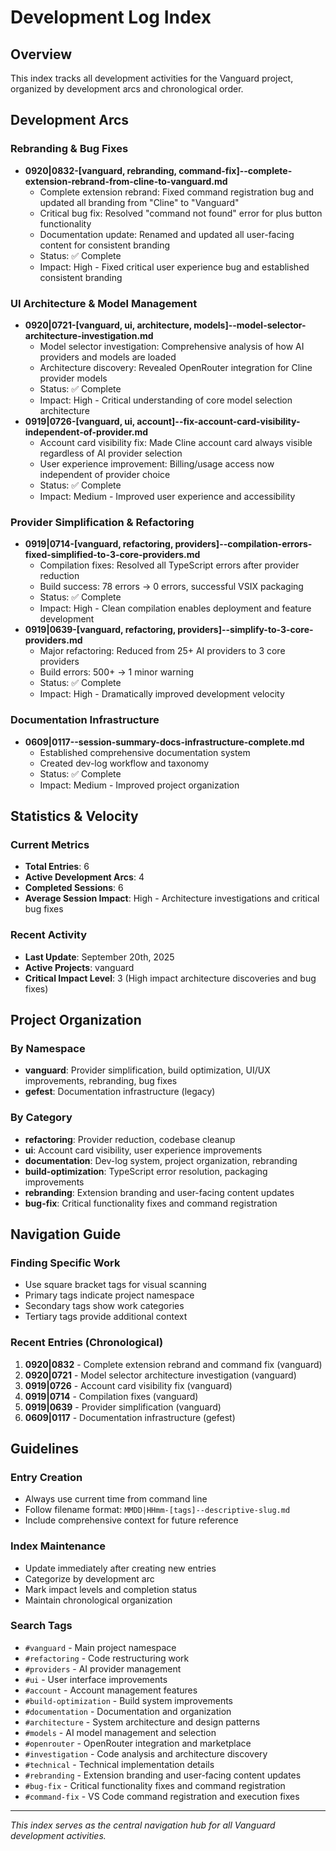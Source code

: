 # Development Log Index

## Overview
This index tracks all development activities for the Vanguard project, organized by development arcs and chronological order.

## Development Arcs

### Rebranding & Bug Fixes
- **0920|0832-[vanguard, rebranding, command-fix]--complete-extension-rebrand-from-cline-to-vanguard.md**
  - Complete extension rebrand: Fixed command registration bug and updated all branding from "Cline" to "Vanguard"
  - Critical bug fix: Resolved "command not found" error for plus button functionality
  - Documentation update: Renamed and updated all user-facing content for consistent branding
  - Status: ✅ Complete
  - Impact: High - Fixed critical user experience bug and established consistent branding

### UI Architecture & Model Management
- **0920|0721-[vanguard, ui, architecture, models]--model-selector-architecture-investigation.md**
  - Model selector investigation: Comprehensive analysis of how AI providers and models are loaded
  - Architecture discovery: Revealed OpenRouter integration for Cline provider models
  - Status: ✅ Complete
  - Impact: High - Critical understanding of core model selection architecture
- **0919|0726-[vanguard, ui, account]--fix-account-card-visibility-independent-of-provider.md**
  - Account card visibility fix: Made Cline account card always visible regardless of AI provider selection
  - User experience improvement: Billing/usage access now independent of provider choice
  - Status: ✅ Complete
  - Impact: Medium - Improved user experience and accessibility

### Provider Simplification & Refactoring
- **0919|0714-[vanguard, refactoring, providers]--compilation-errors-fixed-simplified-to-3-core-providers.md**
  - Compilation fixes: Resolved all TypeScript errors after provider reduction
  - Build success: 78 errors → 0 errors, successful VSIX packaging
  - Status: ✅ Complete
  - Impact: High - Clean compilation enables deployment and feature development
- **0919|0639-[vanguard, refactoring, providers]--simplify-to-3-core-providers.md**
  - Major refactoring: Reduced from 25+ AI providers to 3 core providers
  - Build errors: 500+ → 1 minor warning
  - Status: ✅ Complete
  - Impact: High - Dramatically improved development velocity

### Documentation Infrastructure
- **0609|0117--session-summary-docs-infrastructure-complete.md**
  - Established comprehensive documentation system
  - Created dev-log workflow and taxonomy
  - Status: ✅ Complete
  - Impact: Medium - Improved project organization

## Statistics & Velocity

### Current Metrics
- **Total Entries**: 6
- **Active Development Arcs**: 4
- **Completed Sessions**: 6
- **Average Session Impact**: High - Architecture investigations and critical bug fixes

### Recent Activity
- **Last Update**: September 20th, 2025
- **Active Projects**: vanguard
- **Critical Impact Level**: 3 (High impact architecture discoveries and bug fixes)

## Project Organization

### By Namespace
- **vanguard**: Provider simplification, build optimization, UI/UX improvements, rebranding, bug fixes
- **gefest**: Documentation infrastructure (legacy)

### By Category
- **refactoring**: Provider reduction, codebase cleanup
- **ui**: Account card visibility, user experience improvements
- **documentation**: Dev-log system, project organization, rebranding
- **build-optimization**: TypeScript error resolution, packaging improvements
- **rebranding**: Extension branding and user-facing content updates
- **bug-fix**: Critical functionality fixes and command registration

## Navigation Guide

### Finding Specific Work
- Use square bracket tags for visual scanning
- Primary tags indicate project namespace
- Secondary tags show work categories
- Tertiary tags provide additional context

### Recent Entries (Chronological)
1. **0920|0832** - Complete extension rebrand and command fix (vanguard)
2. **0920|0721** - Model selector architecture investigation (vanguard)
3. **0919|0726** - Account card visibility fix (vanguard)
4. **0919|0714** - Compilation fixes (vanguard)
5. **0919|0639** - Provider simplification (vanguard)
6. **0609|0117** - Documentation infrastructure (gefest)

## Guidelines

### Entry Creation
- Always use current time from command line
- Follow filename format: `MMDD|HHmm-[tags]--descriptive-slug.md`
- Include comprehensive context for future reference

### Index Maintenance
- Update immediately after creating new entries
- Categorize by development arc
- Mark impact levels and completion status
- Maintain chronological organization

### Search Tags
- `#vanguard` - Main project namespace
- `#refactoring` - Code restructuring work
- `#providers` - AI provider management
- `#ui` - User interface improvements
- `#account` - Account management features
- `#build-optimization` - Build system improvements
- `#documentation` - Documentation and organization
- `#architecture` - System architecture and design patterns
- `#models` - AI model management and selection
- `#openrouter` - OpenRouter integration and marketplace
- `#investigation` - Code analysis and architecture discovery
- `#technical` - Technical implementation details
- `#rebranding` - Extension branding and user-facing content updates
- `#bug-fix` - Critical functionality fixes and command registration
- `#command-fix` - VS Code command registration and execution fixes

---
*This index serves as the central navigation hub for all Vanguard development activities.*
